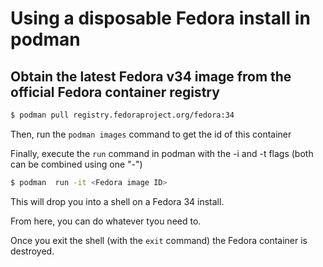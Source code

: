 # Using a disposable Fedora install in podman

## Obtain the latest Fedora v34 image from the official Fedora container registry

```sh
$ podman pull registry.fedoraproject.org/fedora:34
```

Then, run the `podman images` command to get the id of this container

Finally, execute the ``run`` command in podman with the -i and -t flags (both can be combined using one "-")

```sh
$ podman  run -it <Fedora image ID>
```

This will drop you into a shell on a Fedora 34 install.

From here, you can do whatever tyou need to.

Once you exit the shell (with the `exit` command) the Fedora container is destroyed.
